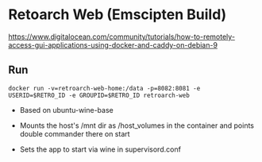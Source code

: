 # Retoarch Web (Emscipten Build)

https://www.digitalocean.com/community/tutorials/how-to-remotely-access-gui-applications-using-docker-and-caddy-on-debian-9

## Run

```
docker run -v=retroarch-web-home:/data -p=8082:8081 -e USERID=$RETRO_ID -e GROUPID=$RETRO_ID retroarch-web
```

* Based on ubuntu-wine-base

* Mounts the host's /mnt dir as /host_volumes in the container and points double commander there on start

* Sets the app to start via wine in supervisord.conf


